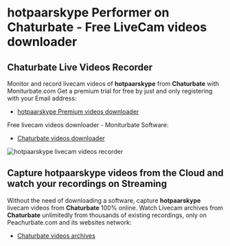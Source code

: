 # hotpaarskype Performer on Chaturbate - Free LiveCam videos downloader

## Chaturbate Live Videos Recorder

Monitor and record livecam videos of **hotpaarskype** from **Chaturbate** with Moniturbate.com
Get a premium trial for free by just and only registering with your Email address:
* [hotpaarskype Premium videos downloader](https://moniturbate.com/request-demo-licence-key.html)

Free livecam videos downloader - Moniturbate Software:
* [Chaturbate videos downloader](https://moniturbate.com/moniturbate-download-software.html)

![hotpaarskype livecam videos recorder](https://peachurnet.com/templates/moniturbate-software.png)


## Capture hotpaarskype videos from the Cloud and watch your recordings on Streaming

Without the need of downloading a software, capture **hotpaarskype** livecam videos from **Chaturbate** 100% online.
Watch Livecam archives from **Chaturbate** unlimitedly from thousands of existing recordings, only on Peachurbate.com and its websites network:
* [Chaturbate videos archives](https://peachurnet.com/)